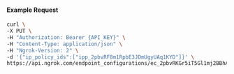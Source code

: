 <!-- Code generated for API Clients. DO NOT EDIT. -->

#### Example Request

```bash
curl \
-X PUT \
-H "Authorization: Bearer {API_KEY}" \
-H "Content-Type: application/json" \
-H "Ngrok-Version: 2" \
-d '{"ip_policy_ids":["ipp_2pbvRF8m1RpbE3JDmUgyUAq1KYD"]}' \
https://api.ngrok.com/endpoint_configurations/ec_2pbvRKGr5iT5Gl1mj2BBhAmxwsk/ip_policy
```
